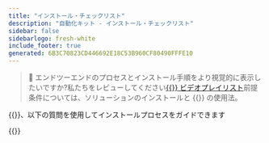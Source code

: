 ```yaml
---
title: "インストール・チェックリスト"
description: "自動化キット - インストール・チェックリスト"
sidebar: false
sidebarlogo: fresh-white
include_footer: true
generated: 6B3C70823CD446692E18C53B960CF80490FFFE10
---
```


> 🎥 エンドツーエンドのプロセスとインストール手順をより視覚的に表示したいですか?私たちをレビューしてください<a href='https://www.youtube.com/playlist?list=PLi9EhCY4z99VlRg4j7D1Or6XfXbUcEWZy' target='_blank'>{{<product-name>}} ビデオプレイリスト</a>前提条件については、ソリューションのインストールと {{<product-name>}} の使用法。

{{<product-name>}}、以下の質問を使用してインストールプロセスをガイドできます

{{<questions name="/content/ja/get-started/install-checklist.json" completed="インストールチェックリストを完了していただきありがとうございます" showNavigationButtons="false" locale="ja">}}
